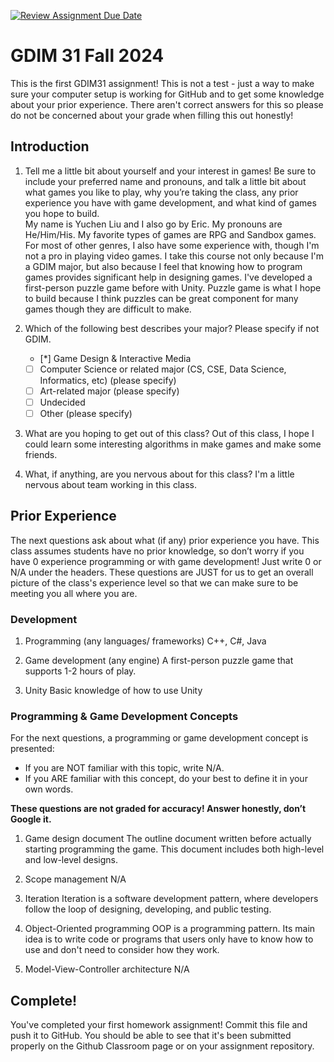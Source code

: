 [![Review Assignment Due Date](https://classroom.github.com/assets/deadline-readme-button-22041afd0340ce965d47ae6ef1cefeee28c7c493a6346c4f15d667ab976d596c.svg)](https://classroom.github.com/a/POQdLnh2)
# GDIM 31 Fall 2024

This is the first GDIM31 assignment! This is not a test - just a way to make sure your computer setup is working for GitHub and to get some knowledge about your prior experience. There aren't correct answers for this so please do not be concerned about your grade when filling this out honestly!

## Introduction

1. Tell me a little bit about yourself and your interest in games! Be sure to include your preferred name and pronouns, and talk a little bit about what games you like to play, why you’re taking the class, any prior experience you have with game development, and what kind of games you hope to build.\
    My name is Yuchen Liu and I also go by Eric. My pronouns are He/Him/His. My favorite types of games are RPG and Sandbox games. For most of other genres, I also have some experience with, though I'm not a pro in playing video games. I take this course not only because I'm a GDIM major, but also because I feel that knowing how to program games provides significant help in designing games. I've developed a first-person puzzle game before with Unity. Puzzle game is what I hope to build because I think puzzles can be great component for many games though they are difficult to make.

2. Which of the following best describes your major? Please specify if not GDIM.  

    - [*] Game Design & Interactive Media
    - [ ] Computer Science or related major (CS, CSE, Data Science, Informatics, etc) (please specify)
    - [ ] Art-related major (please specify)
    - [ ] Undecided
    - [ ] Other (please specify)

3. What are you hoping to get out of this class?
    Out of this class, I hope I could learn some interesting algorithms in make games and make some friends.

4. What, if anything, are you nervous about for this class?
    I'm a little nervous about team working in this class.

## Prior Experience

The next questions ask about what (if any) prior experience you have. This class assumes students have no prior knowledge, so don’t worry if you have 0 experience programming or with game development! Just write 0 or N/A under the headers. These questions are JUST for us to get an overall picture of the class's experience level so that we can make sure to be meeting you all where you are.

### Development

1. Programming (any languages/ frameworks)
    C++, C#, Java

2. Game development (any engine)
    A first-person puzzle game that supports 1-2 hours of play.

3. Unity
    Basic knowledge of how to use Unity

### Programming & Game Development Concepts

For the next questions, a programming or game development concept is presented:

 - If you are NOT familiar with this topic, write N/A.
 - If you ARE familiar with this concept, do your best to define it in your own words.

**These questions are not graded for accuracy! Answer honestly, don’t Google it.**

1. Game design document
    The outline document written before actually starting programming the game. This document includes both high-level and low-level designs.

2. Scope management
    N/A

3. Iteration
    Iteration is a software development pattern, where developers follow the loop of designing, developing, and public testing.

4. Object-Oriented programming
    OOP is a programming pattern. Its main idea is to write code or programs that users only have to know how to use and don't need to consider how they work.

5. Model-View-Controller architecture
    N/A

## Complete!

You've completed your first homework assignment! Commit this file and push it to GitHub. You should be able to see that it's been submitted properly on the Github Classroom page or on your assignment repository.
